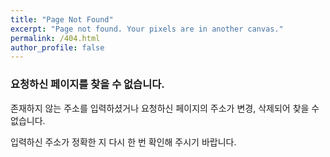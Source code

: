 ```yaml
---
title: "Page Not Found" 
excerpt: "Page not found. Your pixels are in another canvas." 
permalink: /404.html 
author_profile: false 
--- 
```


### 요청하신 페이지를 찾을 수 없습니다. 

존재하지 않는 주소를 입력하셨거나 요청하신 페이지의 주소가 변경, 삭제되어 찾을 수 없습니다.

입력하신 주소가 정확한 지 다시 한 번 확인해 주시기 바랍니다.

<script> 
  var GOOG_FIXURL_LANG = 'en'; 
  var GOOG_FIXURL_SITE = 'https://sicrone.github.io' 
</script> 
<script src="https://linkhelp.clients.google.com/tbproxy/lh/wm/fixurl.js"> 
</script>
